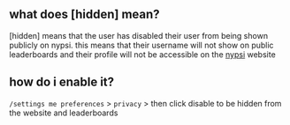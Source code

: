 <script>
  import DocsTemplate from "$lib/components/docs/DocsTemplate.svelte"
</script>

<DocsTemplate title='hidden' />

## what does \[hidden] mean?

\[hidden] means that the user has disabled their user from being shown publicly on nypsi. this means that their username will not show on public leaderboards and their profile will not be accessible on the [nypsi](https://nypsi.xyz) website

## how do i enable it?

`/settings me preferences` > `privacy` > then click disable to be hidden from the website and leaderboards
